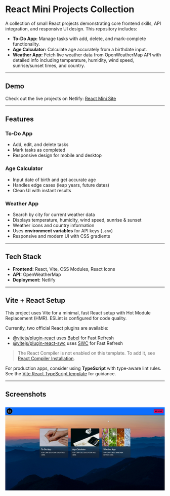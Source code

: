 # React Mini Projects Collection

A collection of small React projects demonstrating core frontend skills, API integration, and responsive UI design. This repository includes:

- **To-Do App:** Manage tasks with add, delete, and mark-complete functionality.
- **Age Calculator:** Calculate age accurately from a birthdate input.
- **Weather App:** Fetch live weather data from OpenWeatherMap API with detailed info including temperature, humidity, wind speed, sunrise/sunset times, and country.

---

## Demo

Check out the live projects on Netlify: [React Mini Site](https://react-mini-site.netlify.app/)

---

## Features

### To-Do App
- Add, edit, and delete tasks
- Mark tasks as completed
- Responsive design for mobile and desktop

### Age Calculator
- Input date of birth and get accurate age
- Handles edge cases (leap years, future dates)
- Clean UI with instant results

### Weather App
- Search by city for current weather data
- Displays temperature, humidity, wind speed, sunrise & sunset
- Weather icons and country information
- Uses **environment variables** for API keys (`.env`)
- Responsive and modern UI with CSS gradients

---

## Tech Stack

- **Frontend:** React, Vite, CSS Modules, React Icons
- **API:** OpenWeatherMap
- **Deployment:** Netlify

---

## Vite + React Setup

This project uses Vite for a minimal, fast React setup with Hot Module Replacement (HMR). ESLint is configured for code quality.

Currently, two official React plugins are available:

- [@vitejs/plugin-react](https://github.com/vitejs/vite-plugin-react/blob/main/packages/plugin-react) uses [Babel](https://babeljs.io/) for Fast Refresh
- [@vitejs/plugin-react-swc](https://github.com/vitejs/vite-plugin-react-swc) uses [SWC](https://swc.rs/) for Fast Refresh

> The React Compiler is not enabled on this template. To add it, see [React Compiler Installation](https://react.dev/learn/react-compiler/installation).

For production apps, consider using **TypeScript** with type-aware lint rules. See the [Vite React TypeScript template](https://github.com/vitejs/vite/tree/main/packages/create-vite/template-react-ts) for guidance.


---

## Screenshots

![React-mini-site](./public/React-mini-site.jpg)
---
 

